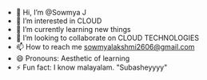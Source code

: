 - 👋 Hi, I’m @Sowmya J
- 👀 I’m interested in CLOUD
- 🌱 I’m currently learning new things
- 💞️ I’m looking to collaborate on CLOUD TECHNOLOGIES
- 📫 How to reach me sowmyalakshmi2606@gmail.com
- 😄 Pronouns: Aesthetic of learning 
- ⚡ Fun fact: I know malayalam. "Subasheyyyy"

<!---
SowmyaJ2/SowmyaJ2 is a ✨ special ✨ repository because its `README.md` (this file) appears on your GitHub profile.
You can click the Preview link to take a look at your changes.
--->
